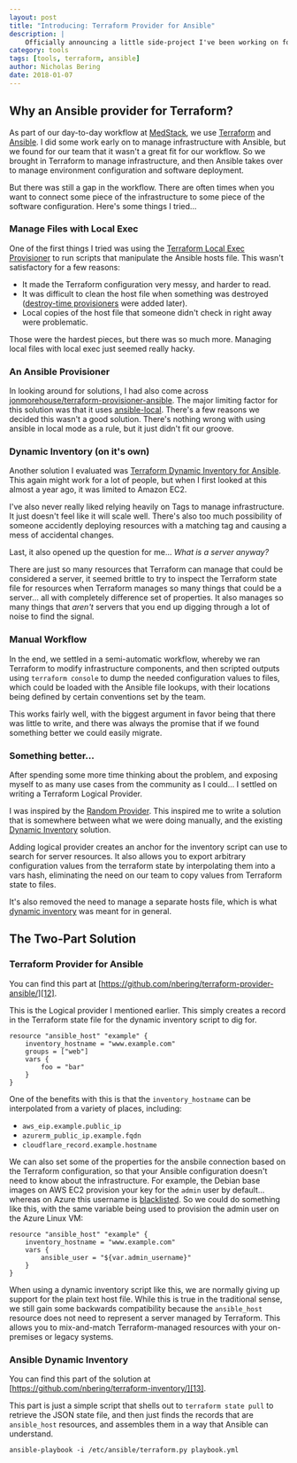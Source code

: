 ```yaml
---
layout: post
title: "Introducing: Terraform Provider for Ansible"
description: |
    Officially announcing a little side-project I've been working on for a few months.
category: tools
tags: [tools, terraform, ansible]
author: Nicholas Bering
date: 2018-01-07
---
```

## Why an Ansible provider for Terraform?
As part of our day-to-day workflow at [MedStack][1], we use [Terraform][2] and [Ansible][3]. I did some work early on to manage infrastructure with Ansible, but we found for our team that it wasn't a great fit for our workflow. So we brought in Terraform to manage infrastructure, and then Ansible takes over to manage environment configuration and software deployment.

But there was still a gap in the workflow. There are often times when you want to connect some piece of the infrastructure to some piece of the software configuration. Here's some things I tried...

### Manage Files with Local Exec
One of the first things I tried was using the [Terraform Local Exec Provisioner][4] to run scripts that manipulate the Ansible hosts file. This wasn't satisfactory for a few reasons:

- It made the Terraform configuration very messy, and harder to read.
- It was difficult to clean the host file when something was destroyed ([destroy-time provisioners][5] were added later).
- Local copies of the host file that someone didn't check in right away were problematic.

Those were the hardest pieces, but there was so much more. Managing local files with local exec just seemed really hacky.

### An Ansible Provisioner
In looking around for solutions, I had also come across [jonmorehouse/terraform-provisioner-ansible][6]. The major limiting factor for this solution was that it uses [ansible-local][7]. There's a few reasons we decided this wasn't a good solution. There's nothing wrong with using ansible in local mode as a rule, but it just didn't fit our groove.

### Dynamic Inventory (on it's own)
Another solution I evaluated was [Terraform Dynamic Inventory for Ansible][10]. This again might work for a lot of people, but when I first looked at this almost a year ago, it was limited to Amazon EC2.

I've also never really liked relying heavily on Tags to manage infrastructure. It just doesn't feel like it will scale well. There's also too much possibility of someone accidently deploying resources with a matching tag and causing a mess of accidental changes.

Last, it also opened up the question for me... *What is a server anyway?*

There are just so many resources that Terraform can manage that could be considered a server, it seemed brittle to try to inspect the Terraform state file for resources when Terraform manages so many things that could be a server... all with completely difference set of properties. It also manages so many things that *aren't* servers that you end up digging through a lot of noise to find the signal.

### Manual Workflow
In the end, we settled in a semi-automatic workflow, whereby we ran Terraform to modify infrastructure components, and then scripted outputs using `terraform console` to dump the needed configuration values to files, which could be loaded with the Ansible file lookups, with their locations being defined by certain conventions set by the team.

This works fairly well, with the biggest argument in favor being that there was little to write, and there was always the promise that if we found something better we could easily migrate.

### Something better...
After spending some more time thinking about the problem, and exposing myself to as many use cases from the community as I could... I settled on writing a Terraform Logical Provider.

I was inspired by the [Random Provider][9]. This inspired me to write a solution that is somewhere between what we were doing manually, and the existing [Dynamic Inventory][10] solution.

Adding logical provider creates an anchor for the inventory script can use to search for server resources. It also allows you to export arbitrary configuration values from the terraform state by interpolating them into a vars hash, eliminating the need on our team to copy values from Terraform state to files.

It's also removed the need to manage a separate hosts file, which is what [dynamic inventory][11] was meant for in general.

## The Two-Part Solution
### Terraform Provider for Ansible
You can find this part at [https://github.com/nbering/terraform-provider-ansible/][12].

This is the Logical provider I mentioned earlier. This simply creates a record in the Terraform state file for the dynamic inventory script to dig for.

```hcl
resource "ansible_host" "example" {
    inventory_hostname = "www.example.com"
    groups = ["web"]
    vars {
        foo = "bar"
    }
}
```

One of the benefits with this is that the `inventory_hostname` can be interpolated from a variety of places, including:
- `aws_eip.example.public_ip`
- `azurerm_public_ip.example.fqdn`
- `cloudflare_record.example.hostname`

We can also set some of the properties for the ansbile connection based on the Terraform configuration, so that your Ansible configuration doesn't need to know about the infrastructure. For example, the Debian base images on AWS EC2 provision your key for the `admin` user by default... whereas on Azure this username is [blacklisted][14]. So we could do something like this, with the same variable being used to provision the admin user on the Azure Linux VM:

```
resource "ansible_host" "example" {
    inventory_hostname = "www.example.com"
    vars {
        ansible_user = "${var.admin_username}"
    }
}
```

When using a dynamic inventory script like this, we are normally giving up support for the plain text host file. While this is true in the traditional sense, we still gain some backwards compatibility because the `ansible_host` resource does not need to represent a server managed by Terraform. This allows you to mix-and-match Terraform-managed resources with your on-premises or legacy systems.

### Ansible Dynamic Inventory
You can find this part of the solution at [https://github.com/nbering/terraform-inventory/][13].

This part is just a simple script that shells out to `terraform state pull` to retrieve the JSON state file, and then just finds the records that are `ansible_host` resources, and assembles them in a way that Ansible can understand.

```
ansible-playbook -i /etc/ansible/terraform.py playbook.yml
```

[1]: https://medstack.co/
[2]: https://www.terraform.io/
[3]: https://www.ansible.com/
[4]: https://www.terraform.io/docs/provisioners/local-exec.html
[5]: https://www.terraform.io/docs/provisioners/index.html#destroy-time-provisioners
[6]: https://github.com/jonmorehouse/terraform-provisioner-ansible
[7]: http://docs.ansible.com/ansible/latest/playbooks_delegation.html#local-playbooks
[8]: http://docs.ansible.com/ansible/latest/playbooks_lookups.html#intro-to-lookups-getting-file-contents
[9]: https://www.terraform.io/docs/providers/random/index.html
[10]: https://github.com/adammck/terraform-inventory
[11]: http://docs.ansible.com/ansible/latest/intro_dynamic_inventory.html
[12]: https://github.com/nbering/terraform-provider-ansible/
[13]: https://github.com/nbering/terraform-inventory/
[14]: https://docs.microsoft.com/en-us/azure/virtual-machines/linux/faq?toc=%2Fazure%2Fvirtual-machines%2Flinux%2Ftoc.yml
